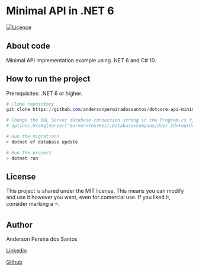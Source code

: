 # Minimal API in .NET 6

[![Licence](https://img.shields.io/npm/l/react)](https://github.com/andersonpereiradossantos/dotcore-api-minimal/blob/master/LICENSE) 

## About code

Minimal API implementation example using .NET 6 and C# 10.


## How to run the project

Prerequisites: .NET 6 or higher.

```powershell
# Clone repository
git clone https://github.com/andersonpereiradossantos/dotcore-api-minimal.git

# Change the SQL Server database connection string in the Program.cs file in:
# options.UseSqlServer("Server=YourHost;Database=Company;User Id=YourUser;Password=YourPassword;");

# Run the migrations
> dotnet ef database update

# Run the project
> dotnet run
```

## License
This project is shared under the MIT license. This means you can modify and use it however you want, even for comercial use. If you liked it, consider marking a ⭐️.


## Author

Anderson Pereira dos Santos

[Linkedin](https://www.linkedin.com/in/andersonpereirasantos)

[Github](https://github.com/andersonpereiradossantos)
